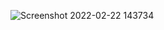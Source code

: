 ![Screenshot 2022-02-22 143734](https://user-images.githubusercontent.com/75557768/155102638-3551a6f4-a765-4dc2-93be-afea3fde6437.jpg)
